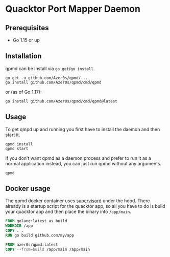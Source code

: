 # Quacktor Port Mapper Daemon

## Prerequisites

* Go 1.15 or up

## Installation

qpmd can be install via `go get`/`go install`.

```
go get -u github.com/Azer0s/qpmd/...
go install github.com/Azer0s/qpmd/cmd/qpmd
```

or (as of Go 1.17):

```
go install github.com/Azer0s/qpmd/cmd/qpmd@latest
```

## Usage 

To get qmpd up and running you first have to install the daemon and then start it.
```
qpmd install
qpmd start
```

If you don't want qpmd as a daemon process and prefer to run it as a normal application instead, you can just run qpmd without any arguments.

```
qpmd
```

## Docker usage

The qpmd docker container uses [supervisord](http://supervisord.org/) under the hood. There already is a startup script for the quacktor app, so all you have to do is build your quacktor app and then place the binary into `/app/main`.

```Dockerfile
FROM golang:latest as build
WORKDIR /app
COPY . .
RUN go build github.com/my/app

FROM azer0s/qpmd:latest
COPY --from=build /app/main /app/main
```
